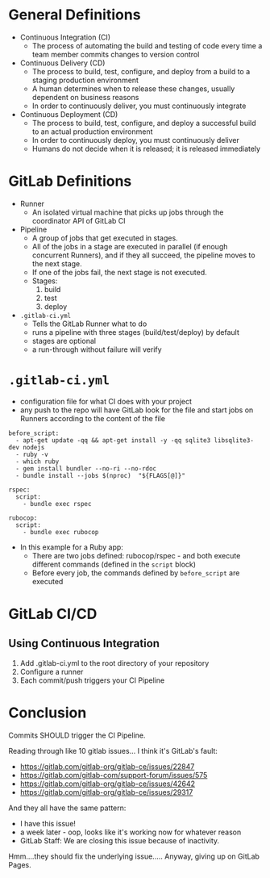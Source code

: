 # General Definitions
* Continuous Integration (CI)
    * The process of automating the build and testing of code every time a team member commits changes to version control
* Continuous Delivery (CD)
    * The process to build, test, configure, and deploy from a build to a staging production environment
    * A human determines when to release these changes, usually dependent on business reasons
    * In order to continuously deliver, you must continuously integrate
* Continuous Deployment (CD)
    * The process to build, test, configure, and deploy a successful build to an actual production environment
    * In order to continuously deploy, you must continuously deliver
    * Humans do not decide when it is released; it is released immediately

# GitLab Definitions
* Runner
    * An isolated virtual machine that picks up jobs through the coordinator API of GitLab CI
* Pipeline
    * A group of jobs that get executed in stages.
    * All of the jobs in a stage are executed in parallel (if enough concurrent Runners), and if they all succeed, the pipeline moves to the next stage.
    * If one of the jobs fail, the next stage is not executed.
    * Stages:
        1. build
        2. test
        3. deploy
* `.gitlab-ci.yml`
    * Tells the GitLab Runner what to do
    * runs a pipeline with three stages (build/test/deploy) by default
    * stages are optional
    * a run-through without failure will verify

# `.gitlab-ci.yml`
* configuration file for what CI does with your project
* any push to the repo will have GitLab look for the file and start jobs on Runners according to the content of the file

```
before_script:
  - apt-get update -qq && apt-get install -y -qq sqlite3 libsqlite3-dev nodejs
  - ruby -v
  - which ruby
  - gem install bundler --no-ri --no-rdoc
  - bundle install --jobs $(nproc)  "${FLAGS[@]}"

rspec:
  script:
    - bundle exec rspec

rubocop:
  script:
    - bundle exec rubocop
```
* In this example for a Ruby app:
    * There are two jobs defined: rubocop/rspec - and both execute different commands (defined in the `script` block)
    * Before every job, the commands defined by `before_script` are executed

# GitLab CI/CD
## Using Continuous Integration
1. Add .gitlab-ci.yml to the root directory of your repository
2. Configure a runner
3. Each commit/push triggers your CI Pipeline

# Conclusion
Commits SHOULD trigger the CI Pipeline.

Reading through like 10 gitlab issues... I think it's GitLab's fault:
* https://gitlab.com/gitlab-org/gitlab-ce/issues/22847 
* https://gitlab.com/gitlab-com/support-forum/issues/575 
* https://gitlab.com/gitlab-org/gitlab-ce/issues/42642 
* https://gitlab.com/gitlab-org/gitlab-ce/issues/29317

And they all have the same pattern: 
* I have this issue!
* a week later - oop, looks like it's working now for whatever reason
* GitLab Staff: We are closing this issue because of inactivity.

Hmm....they should fix the underlying issue.....
Anyway, giving up on GitLab Pages.